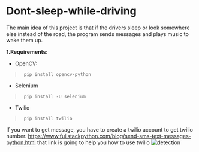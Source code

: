 # Dont-sleep-while-driving


The main idea of this project is that if the drivers sleep or look somewhere else instead of the road, the program sends messages and plays music to wake them up.

**1.Requirements:**
 - OpenCV:	 
 > ```
>  pip install opencv-python
> ```
  
 - Selenium
 > ```
>  pip install -U selenium
> ```

- Twilio
 > ```
>  pip install twilio
> ```


If you want to get message, you have to create a twilio account to get twilio number.
https://www.fullstackpython.com/blog/send-sms-text-messages-python.html  that link is going to help you how to use twilio
![detection](detection.png)
